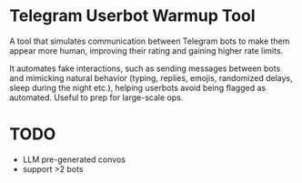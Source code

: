 # Telegram Userbot Warmup Tool

A tool that simulates communication between Telegram bots to make them appear more human, improving their rating and gaining higher rate limits.

It automates fake interactions, such as sending messages between bots and mimicking natural behavior (typing, replies, emojis, randomized delays, sleep during the night etc.), helping userbots avoid being flagged as automated. Useful to prep for large-scale ops.

# TODO

* LLM pre-generated convos
* support >2 bots
